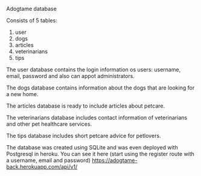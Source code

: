 Adogtame database

Consists of 5 tables:
1. user
2. dogs
3. articles
4. veterinarians
5. tips

The user database contains the login information os users: username, email, password and also can appot administrators.

The dogs database contains information about the dogs that are looking for a new home.

The articles database is ready to include articles about petcare.

The veterinarians database includes contact information of veterinarians and other pet healthcare services.

The tips database includes short petcare advice for petlovers.

The database was created using SQLite and was even deployed with Postgresql in heroku. You can see it here (start using the register route with a username, email and password)
https://adogtame-back.herokuapp.com/api/v1/